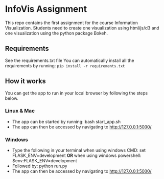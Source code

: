 # InfoVis Assignment #

This repo contains the first assignment for the course Information Visualization. Students need to create one visualization using html/js/d3 and one visualization using the python package Bokeh.

## Requirements ##

See the requirements.txt file
You can automatically install all the requirements by running: `pip install -r requirements.txt`

## How it works ##

You can get the app to run in your local browser by following the steps below.

### Linux & Mac ###

* The app can be started by running: bash start_app.sh
* The app can then be accessed by navigating to http://127.0.0.1:5000/

### Windows ###

* Type the following in your terminal when using windows CMD: set FLASK_ENV=development **OR** when using windows powershell: $env:FLASK_ENV=development
* Followed by: python run.py
* The app can then be accessed by navigating to http://127.0.0.1:5000/
